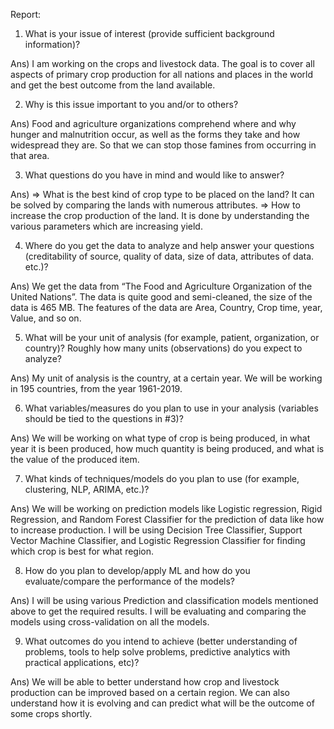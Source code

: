Report:
1) What is your issue of interest (provide sufficient background information)?

Ans)
I am working on the crops and livestock data. The goal is to cover all aspects of primary crop production for all nations and places in the world and get the best outcome from the land available.
 
2) Why is this issue important to you and/or to others?

Ans)
Food and agriculture organizations comprehend where and why hunger and malnutrition occur, as well as the forms they take and how widespread they are. So that we can stop those famines from occurring in that area.
 
3) What questions do you have in mind and would like to answer?

Ans)
=> What is the best kind of crop type to be placed on the land? It can be solved by comparing the lands with numerous attributes.
=> How to increase the crop production of the land. It is done by understanding the various parameters which are increasing yield.
 
 
4) Where do you get the data to analyze and help answer your questions (creditability of source, quality of 
data, size of data, attributes of data. etc.)?

Ans)
We get the data from “The Food and Agriculture Organization of the United Nations”. The data is quite good and semi-cleaned, the size of the data is 465 MB. The features of the data are Area, Country, Crop time, year, Value, and so on.
 
5) What will be your unit of analysis (for example, patient, organization, or country)? Roughly how many units (observations) do you expect to analyze?

Ans)
My unit of analysis is the country, at a certain year. We will be working in 195 countries, from the year 1961-2019.
 
6) What variables/measures do you plan to use in your analysis (variables should be tied to the questions in #3)?

Ans)
We will be working on what type of crop is being produced, in what year it is been produced, how much quantity is being produced, and what is the value of the produced item.
 
7) What kinds of techniques/models do you plan to use (for example, clustering, NLP, ARIMA, etc.)?

Ans)
We will be working on prediction models like Logistic regression, Rigid Regression, and Random Forest Classifier for the prediction of data like how to increase production. I will be using Decision Tree Classifier, Support Vector Machine Classifier, and Logistic Regression Classifier for finding which crop is best for what region.

8) How do you plan to develop/apply ML and how do you evaluate/compare the performance of the models?

Ans)
I will be using various Prediction and classification models mentioned above to get the required results. I will be evaluating and comparing the models using cross-validation on all the models.
 
9) What outcomes do you intend to achieve (better understanding of problems, tools to help solve problems, predictive analytics with practical applications, etc)?

Ans)
We will be able to better understand how crop and livestock production can be improved based on a certain region. We can also understand how it is evolving and can predict what will be the outcome of some crops shortly.
